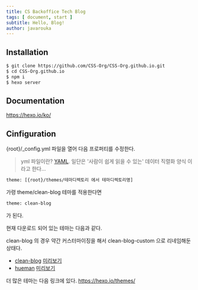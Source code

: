 ```yaml
---
title: CS Backoffice Tech Blog
tags: [ document, start ]
subtitle: Hello, Blog!
author: javarouka
---
```


## Installation

```sh
$ git clone https://github.com/CSS-Org/CSS-Org.github.io.git
$ cd CSS-Org.github.io
$ npm i
$ hexo server
```

## Documentation
https://hexo.io/ko/

## Cinfiguration

{root}/_config.yml 파일을 열어 다음 프로퍼티를 수정한다.

> yml 파일이란?
[YAML](https://ko.wikipedia.org/wiki/YAML). 일단은 '사람이 쉽게 읽을 수 있는' 데이터 직렬화 양식 이라고 한다...

```sh
theme: [{root}/themes/테마디렉토리 에서 테마디렉토리명]
```

가령 theme/clean-blog 테마를 적용한다면

```sh
theme: clean-blog
```

가 된다.

현재 다운로드 되어 있는 테마는 다음과 같다.

clean-blog 의 경우 약간 커스터마이징을 해서 clean-blog-custom 으로 리네임해둔 상태다.

- [clean-blog](https://github.com/klugjo/hexo-theme-clean-blog) [미리보기](http://www.codeblocq.com/assets/projects/hexo-theme-clean-blog/)
- [hueman](https://github.com/ppoffice/hexo-theme-hueman) [미리보기](https://ppoffice.github.io/hexo-theme-hueman/)

더 많은 테마는 다음 링크에 있다.
https://hexo.io/themes/
